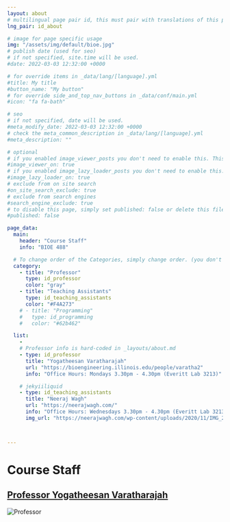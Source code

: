 ```yaml
---
layout: about
# multilingual page pair id, this must pair with translations of this page. (This name must be unique)
lng_pair: id_about

# image for page specific usage
img: "/assets/img/default/bioe.jpg"
# publish date (used for seo)
# if not specified, site.time will be used.
#date: 2022-03-03 12:32:00 +0000

# for override items in _data/lang/[language].yml
#title: My title
#button_name: "My button"
# for override side_and_top_nav_buttons in _data/conf/main.yml
#icon: "fa fa-bath"

# seo
# if not specified, date will be used.
#meta_modify_date: 2022-03-03 12:32:00 +0000
# check the meta_common_description in _data/lang/[language].yml
#meta_description: ""

# optional
# if you enabled image_viewer_posts you don't need to enable this. This is only if image_viewer_posts = false
#image_viewer_on: true
# if you enabled image_lazy_loader_posts you don't need to enable this. This is only if image_lazy_loader_posts = false
#image_lazy_loader_on: true
# exclude from on site search
#on_site_search_exclude: true
# exclude from search engines
#search_engine_exclude: true
# to disable this page, simply set published: false or delete this file
#published: false

page_data:
  main:
    header: "Course Staff"
    info: "BIOE 488"

  # To change order of the Categories, simply change order. (you don't need to change list order.)
  category:
    - title: "Professor"
      type: id_professor
      color: "gray"
    - title: "Teaching Assistants"
      type: id_teaching_assistants
      color: "#F4A273"
    # - title: "Programming"
    #   type: id_programming
    #   color: "#62b462"

  list:
    -
    # Professor info is hard-coded in _layouts/about.md
    - type: id_professor
      title: "Yogatheesan Varatharajah"
      url: "https://bioengineering.illinois.edu/people/varatha2"
      info: "Office Hours: Mondays 3.30pm - 4.30pm (Everitt Lab 3213)"

    # jekyiiliquid
    - type: id_teaching_assistants
      title: "Neeraj Wagh"
      url: "https://neerajwagh.com/"
      info: "Office Hours: Wednesdays 3.30pm - 4.30pm (Everitt Lab 3213)"
      img_url: "https://neerajwagh.com/wp-content/uploads/2020/11/IMG_20181119_150322588-01-e1605671884992-291x300.jpeg"



---
```


# Course Staff
## [Professor Yogatheesan Varatharajah](https://bioengineering.illinois.edu/people/varatha2)
![Professor](https://ws.engr.illinois.edu/directory/viewphoto.aspx?id=109962&s=300&type=portrait)
